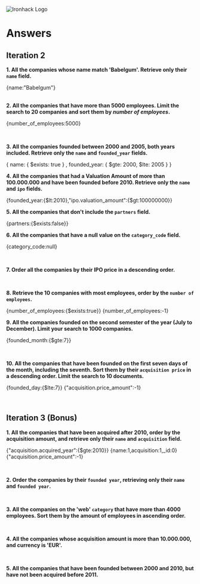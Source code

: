 ![Ironhack Logo](https://i.imgur.com/1QgrNNw.png)

# Answers

## Iteration 2

**1. All the companies whose name match 'Babelgum'. Retrieve only their `name` field.**

<!-- Your Query Goes Here -->
{name:"Babelgum"}   
<br>

**2. All the companies that have more than 5000 employees. Limit the search to 20 companies and sort them by *number of employees*.**

<!-- Your Query Goes Here -->
{number_of_employees:5000}

<br>

**3. All the companies founded between 2000 and 2005, both years included. Retrieve only the `name` and `founded_year` fields.**

<!-- Your Query Goes Here -->
{ name: { $exists: true } , founded_year: { $gte: 2000, $lte: 2005 } }
<br>

**4. All the companies that had a Valuation Amount of more than 100.000.000 and have been founded before 2010. Retrieve only the `name` and `ipo` fields.**

<!-- Your Query Goes Here -->
{founded_year:{$lt:2010},"ipo.valuation_amount":{$gt:100000000}}
<br>

**5. All the companies that don't include the `partners` field.**

<!-- Your Query Goes Here -->
{partners:{$exists:false}}
<br>

**6. All the companies that have a null value on the `category_code` field.**

<!-- Your Query Goes Here -->
{category_code:null}

<br>

**7. Order all the companies by their IPO price in a descending order.**

<!-- Your Query Goes Here -->

<br>

**8. Retrieve the 10 companies with most employees, order by the `number of employees`.**

<!-- Your Query Goes Here -->
{number_of_employees:{$exists:true}}
{number_of_employees:-1}
<br>

**9. All the companies founded on the second semester of the year (July to December). Limit your search to 1000 companies.**

<!-- Your Query Goes Here -->
{founded_month:{$gte:7}}


<br>

**10. All the companies that have been founded on the first seven days of the month, including the seventh. Sort them by their `acquisition price` in a descending order. Limit the search to 10 documents.**

<!-- Your Query Goes Here -->
{founded_day:{$lte:7}}
{"acquisition.price_amount":-1}

<br>

## Iteration 3 (Bonus)

**1. All the companies that have been acquired after 2010, order by the acquisition amount, and retrieve only their `name` and `acquisition` field.**

<!-- Your Query Goes Here -->
{"acquisition.acquired_year":{$gte:2010}}
{name:1,acquisition:1,_id:0}
{"acquisition.price_amount":-1}

<br>

**2. Order the companies by their `founded year`, retrieving only their `name` and `founded year`.**

<!-- Your Query Goes Here -->

<br>

**3. All the companies on the 'web' `category` that have more than 4000 employees. Sort them by the amount of employees in ascending order.**

<!-- Your Query Goes Here -->

<br>

**4. All the companies whose acquisition amount is more than 10.000.000, and currency is 'EUR'.**

<!-- Your Query Goes Here -->

<br>

**5. All the companies that have been founded between 2000 and 2010, but have not been acquired before 2011.**

<!-- Your Query Goes Here -->

<br>
